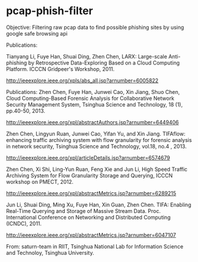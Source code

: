 # pcap-phish-filter
Objective: Filtering raw pcap data to find possible phishing sites by using google safe browsing api

Publications:

Tianyang Li, Fuye Han, Shuai Ding, Zhen Chen, LARX: Large-scale Anti-phishing by Retrospective Data-Exploring Based on a Cloud Computing Platform. ICCCN Gridpeer's Workshop, 2011.

http://ieeexplore.ieee.org/xpls/abs_all.jsp?arnumber=6005822

Publications: Zhen Chen, Fuye Han, Junwei Cao, Xin Jiang, Shuo Chen, Cloud Computing-Based Forensic Analysis for Collaborative Network Security Management System, Tsinghua Science and Technology, 18 (1), pp.40-50, 2013.

http://ieeexplore.ieee.org/xpl/abstractAuthors.jsp?arnumber=6449406

Zhen Chen, Lingyun Ruan, Junwei Cao, Yifan Yu, and Xin Jiang. TIFAflow: enhancing traffic archiving system with flow granularity for forensic analysis in network security, Tsinghua Science and Technology, vol.18, no.4 , 2013.

http://ieeexplore.ieee.org/xpl/articleDetails.jsp?arnumber=6574679

Zhen Chen, Xi Shi, Ling-Yun Ruan, Feng Xie and Jun Li, High Speed Traffic Archiving System for Flow Granularity Storage and Querying, ICCCN workshop on PMECT, 2012.

http://ieeexplore.ieee.org/xpl/abstractMetrics.jsp?arnumber=6289215

Jun Li, Shuai Ding, Ming Xu, Fuye Han, Xin Guan, Zhen Chen. TIFA: Enabling Real-Time Querying and Storage of Massive Stream Data. Proc. International Conference on Networking and Distributed Computing (ICNDC), 2011.

http://ieeexplore.ieee.org/xpl/abstractMetrics.jsp?arnumber=6047107

From: saturn-team in RIIT, Tsinghua National Lab for Information Science and Technoloy, Tsinghua University.
